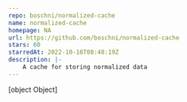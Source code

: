 ```yaml
---
repo: boschni/normalized-cache
name: normalized-cache
homepage: NA
url: https://github.com/boschni/normalized-cache
stars: 60
starredAt: 2022-10-16T08:48:19Z
description: |-
    A cache for storing normalized data
---
```


[object Object]

